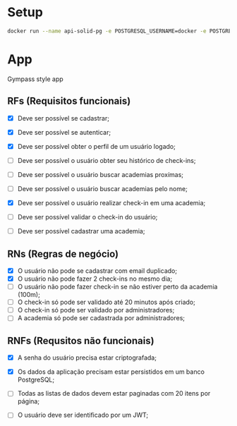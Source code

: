 # Setup

```sh
docker run --name api-solid-pg -e POSTGRESQL_USERNAME=docker -e POSTGRES_PASSWORD=docker -e POSTGRESQL_DATABASE=apisolid -p 5432:5432  bitnami/postgresql:latest
```


# App

Gympass style app


## RFs (Requisitos funcionais)
- [x] Deve ser possível se cadastrar;
- [x] Deve ser possível se autenticar;
- [x] Deve ser possível obter o perfil de um usuário logado;
- [ ] Deve ser possível o usuário obter seu histórico de check-ins;
- [ ] Deve ser possível o usuário buscar academias proxímas;
- [ ] Deve ser possível o usuário buscar academias pelo nome;
- [x] Deve ser possível o usuário realizar check-in em uma academia;
- [ ] Deve ser possível validar o check-in do usuário;
- [ ] Deve ser possível cadastrar uma academia;



## RNs (Regras de negócio)
- [x] O usuário não pode se cadastrar com email duplicado;
- [x] O usuário não pode fazer 2 check-ins no mesmo dia;
- [ ] O usuário não pode fazer check-in se não estiver perto da academia (100m);
- [ ] O check-in só pode ser validado até 20 minutos após criado;
- [ ] O check-in só pode ser validado por administradores;
- [ ] A academia só pode ser cadastrada por administradores;

## RNFs (Requsitos não funcionais)
- [x] A senha do usuário precisa estar criptografada;
- [x] Os dados da aplicação precisam estar persistidos em um banco PostgreSQL;
- [ ] Todas as listas de dados devem estar paginadas com 20 itens por página;
- [ ] O usuário deve ser identificado por um JWT;

